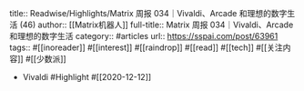 title:: Readwise/Highlights/Matrix 周报 034｜Vivaldi、Arcade 和理想的数字生活 (46)
author:: [[Matrix机器人]]
full-title:: Matrix 周报 034｜Vivaldi、Arcade 和理想的数字生活
category:: #articles
url:: https://sspai.com/post/63961
tags:: #[[inoreader]] #[[interest]] #[[raindrop]] #[[read]] #[[tech]] #[[关注内容]] #[[少数派]]

- Vivaldi #Highlight #[[2020-12-12]]